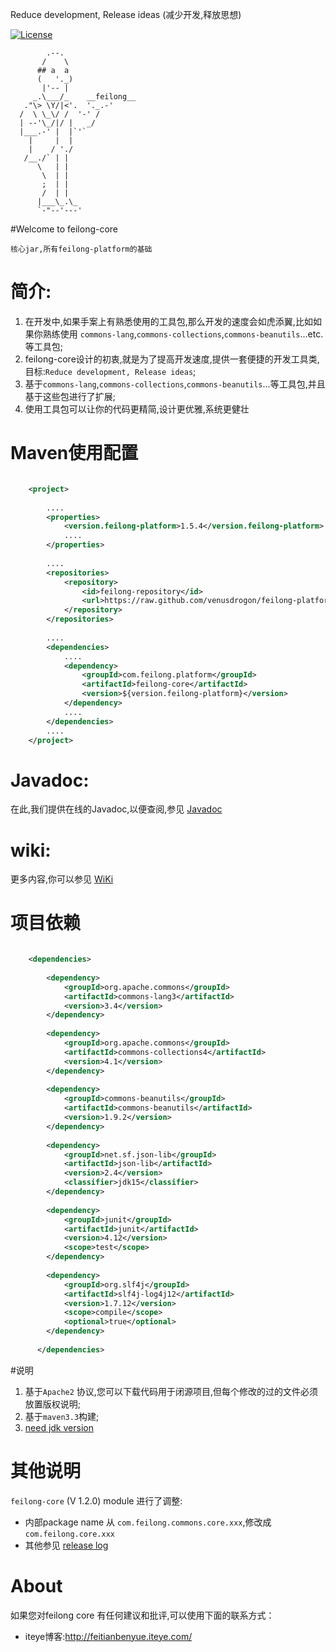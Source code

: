 Reduce development, Release ideas (减少开发,释放思想)

[![License](http://img.shields.io/:license-apache-blue.svg)](http://www.apache.org/licenses/LICENSE-2.0.html)

            .--.
           /    \
          ## a  a
          (   '._)
           |'-- |
         _.\___/_    __feilong__
       ."\> \Y/|<'.  '._.-'
      /  \ \_\/ /  '-' /
      | --'\_/|/ |   _/
      |___.-' |  |`'`
        |     |  |
        |    / './
       /__./` | |
          \   | |
           \  | |
           ;  | |
           /  | |
          |___\_.\_
          `-"--'---'

#Welcome to feilong-core

`核心jar,所有feilong-platform的基础`

# 简介:

1. 在开发中,如果手案上有熟悉使用的工具包,那么开发的速度会如虎添翼,比如如果你熟练使用 `commons-lang`,`commons-collections`,`commons-beanutils`...etc.等工具包;
1. feilong-core设计的初衷,就是为了提高开发速度,提供一套便捷的开发工具类,目标:`Reduce development, Release ideas`;
1. 基于`commons-lang`,`commons-collections`,`commons-beanutils`...等工具包,并且基于这些包进行了扩展;
1. 使用工具包可以让你的代码更精简,设计更优雅,系统更健壮

# Maven使用配置

```XML

	<project>
	
		....
		<properties>
			<version.feilong-platform>1.5.4</version.feilong-platform>
			....
		</properties>
		
		....
		<repositories>
			<repository>
				<id>feilong-repository</id>
				<url>https://raw.github.com/venusdrogon/feilong-platform/repository</url>
			</repository>
		</repositories>
		
		....
		<dependencies>
			....
			<dependency>
				<groupId>com.feilong.platform</groupId>
				<artifactId>feilong-core</artifactId>
				<version>${version.feilong-platform}</version>
			</dependency>
			....
		</dependencies>
		....
	</project>
```

# Javadoc:
在此,我们提供在线的Javadoc,以便查阅,参见 [Javadoc](http://venusdrogon.github.io/feilong-platform/javadocs/1.5.4/feilong-core/) 

# wiki:
更多内容,你可以参见 [WiKi](https://github.com/venusdrogon/feilong-core/wiki) 


# 项目依赖

```XML

	<dependencies>
	
	    <dependency>
			<groupId>org.apache.commons</groupId>
			<artifactId>commons-lang3</artifactId>
			<version>3.4</version>
	    </dependency>
	    
	    <dependency>
			<groupId>org.apache.commons</groupId>
			<artifactId>commons-collections4</artifactId>
			<version>4.1</version>
	    </dependency>
	    
	    <dependency>
			<groupId>commons-beanutils</groupId>
			<artifactId>commons-beanutils</artifactId>
			<version>1.9.2</version>
	    </dependency>
	    
	    <dependency>
			<groupId>net.sf.json-lib</groupId>
			<artifactId>json-lib</artifactId>
			<version>2.4</version>
			<classifier>jdk15</classifier>
	    </dependency>
	    
	    <dependency>
			<groupId>junit</groupId>
			<artifactId>junit</artifactId>
			<version>4.12</version>
			<scope>test</scope>
	    </dependency>
	    
	    <dependency>
			<groupId>org.slf4j</groupId>
			<artifactId>slf4j-log4j12</artifactId>
			<version>1.7.12</version>
			<scope>compile</scope>
			<optional>true</optional>
		</dependency>
	    
	  </dependencies>
```


#说明

1. 基于`Apache2` 协议,您可以下载代码用于闭源项目,但每个修改的过的文件必须放置版权说明;
1. 基于`maven3.3`构建;
1. [need jdk version](https://github.com/venusdrogon/feilong-core/wiki/jdk-version)


# 其他说明
`feilong-core` (V 1.2.0) module 进行了调整:
* 内部package name 从 `com.feilong.commons.core.xxx`,修改成 `com.feilong.core.xxx`
* 其他参见 [release log](https://github.com/venusdrogon/feilong-core/releases)


# About

如果您对feilong core 有任何建议和批评,可以使用下面的联系方式：

* iteye博客:http://feitianbenyue.iteye.com/